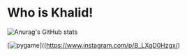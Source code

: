 # Who is Khalid! 

![Anurag's GitHub stats](https://github-readme-stats.vercel.app/api?username=KalidOp&show_icons=true&theme=radical)

[![pygame](http://img.instagram.com/p/B_LXgD0Hzgx/0.jpg)]((https://www.instagram.com/p/B_LXgD0Hzgx/)

